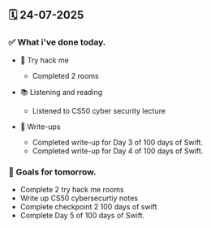 ## 🗓️ 24-07-2025

### ✅ What i've done today.
- 👾 Try hack me
  - Completed 2 rooms
 
- 📚 Listening and reading
  - Listened to CS50 cyber security lecture
 
- 📝 Write-ups
  - Completed write-up for Day 3 of 100 days of Swift.
  - Completed write-up for Day 4 of 100 days of Swift.

### 🎯 Goals for tomorrow.
- Complete 2 try hack me rooms
- Write up CS50 cybersecurtiy notes
- Complete checkpoint 2 100 days of swift
- Complete Day 5 of 100 days of Swift.
